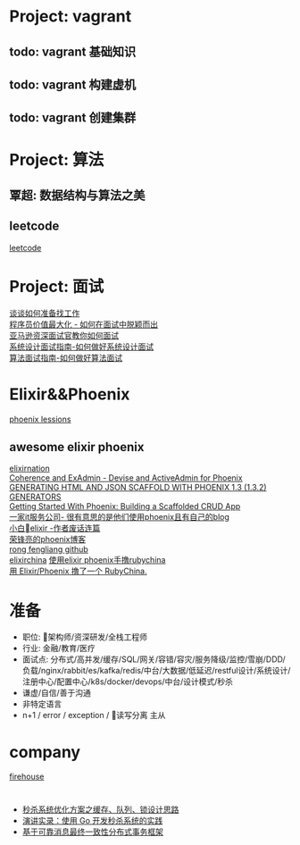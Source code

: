 # Project: vagrant
 ## todo: vagrant 基础知识
 ## todo: vagrant 构建虚机
 ## todo: vagrant 创建集群


# Project: 算法
 ## 覃超: 数据结构与算法之美
 ## leetcode
 [leetcode](https://leetcode.com/problems/linked-list-cycle/)  
 


# Project: 面试
[谈谈如何准备找工作](https://segmentfault.com/a/1190000011275849)  
[程序员价值最大化 - 如何在面试中脱颖而出](https://segmentfault.com/l/1500000010412102)  
[亚马逊资深面试官教你如何面试](https://segmentfault.com/l/1500000010991087)  
[系统设计面试指南-如何做好系统设计面试](https://segmentfault.com/l/1500000015156310)  
[算法面试指南-如何做好算法面试](https://segmentfault.com/l/1500000015156212)  

# Elixir&&Phoenix  
[phoenix lessions](http://phoenix.thefirehoseproject.com/11.html)  

## awesome elixir phoenix
[elixirnation](https://elixirnation.io/tools/obelisk-static-site-generator-for-elixir-like-jekyll)  
[Coherence and ExAdmin - Devise and ActiveAdmin for Phoenix](http://www.akitaonrails.com/2016/12/06/coherence-and-exadmin-devise-and-activeadmin-for-phoenix)  
[GENERATING HTML AND JSON SCAFFOLD WITH PHOENIX 1.3 (1.3.2) GENERATORS](https://www.kickinespresso.com/posts/generating-html-and-json-scaffold-with-phoenix-1-3-1-3-2-generorators)  
[Getting Started With Phoenix: Building a Scaffolded CRUD App
](http://nithinbekal.com/posts/elixir-phoenix-crud-app/)  
[一家it服务公司- 很有意思的是他们使用phoenix且有自己的blog](https://www.kickinespresso.com/#blog)  
[小白elixir -作者废话连篇](https://joyofelixir.com/toc.html)  
[荣锋亮的phoenix博客](https://www.cnblogs.com/rongfengliang/p/8873422.html)  
[rong fengliang github](https://github.com/rongfengliang?tab=repositories)  
[elixirchina](https://www.cnblogs.com/rongfengliang/p/8873422.html) 
[使用elixir phoenix手撸rubychina](https://github.com/zven21/mipha)  
[用 Elixir/Phoenix 撸了一个 RubyChina.
](https://www.v2ex.com/t/472072)  

# 准备 
- 职位: 架构师/资深研发/全栈工程师
- 行业: 金融/教育/医疗
- 面试点: 分布式/高并发/缓存/SQL/网关/容错/容灾/服务降级/监控/雪崩/DDD/负载/nginx/rabbit/es/kafka/redis/中台/大数据/低延迟/restful设计/系统设计/注册中心/配置中心/k8s/docker/devops/中台/设计模式/秒杀
- 谦虚/自信/善于沟通
- 非特定语言
- n+1 / error / exception / 读写分离 主从
# company
[firehouse](http://blog.thefirehoseproject.com/posts/category/career-advice/)  


#
- [秒杀系统优化方案之缓存、队列、锁设计思路](https://segmentfault.com/a/1190000008888926)  
- [演讲实录：使用 Go 开发秒杀系统的实践](http://blog.shurenyun.com/untitled-7/)    
- [基于可靠消息最终一致性分布式事务框架
](https://github.com/yu199195/myth)    
